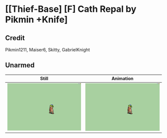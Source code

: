 # [\[Thief-Base\] \[F\] Cath Repal by Pikmin +Knife]

## Credit

Pikmin1211, Maiser6, Skitty, GabrielKnight

## Unarmed

| Still | Animation |
| :---: | :-------: |
| ![Unarmed still](./Unarmed_000.png) | ![Unarmed animation](./Unarmed.gif) |
